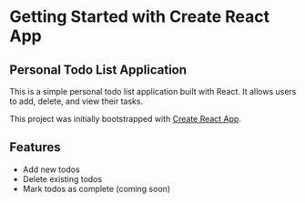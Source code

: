 # Getting Started with Create React App

## Personal Todo List Application

This is a simple personal todo list application built with React. It allows users to add, delete, and view their tasks.

This project was initially bootstrapped with [Create React App](https://github.com/facebook.github.io/create-react-app/).

## Features

- Add new todos
- Delete existing todos
- Mark todos as complete (coming soon)
